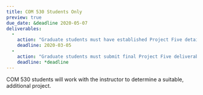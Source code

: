```yaml
---
title: COM 530 Students Only
preview: true
due_date: &deadline 2020-05-07
deliverables:
  -
    action: "Graduate students must have established Project Five details with instructor."
    deadline: 2020-03-05
  -
    action: "Graduate students must submit final Project Five deliverables to instuctor."
    deadline: *deadline
---
```


COM 530 students will work with the instructor to determine a suitable, additional project.
